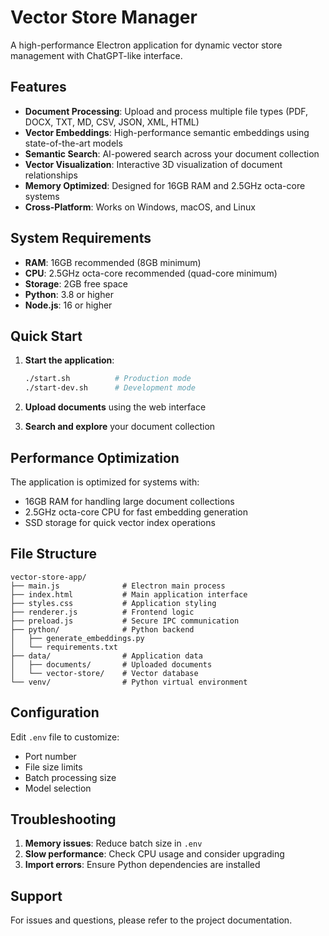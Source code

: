 # Vector Store Manager

A high-performance Electron application for dynamic vector store management with ChatGPT-like interface.

## Features

- **Document Processing**: Upload and process multiple file types (PDF, DOCX, TXT, MD, CSV, JSON, XML, HTML)
- **Vector Embeddings**: High-performance semantic embeddings using state-of-the-art models
- **Semantic Search**: AI-powered search across your document collection
- **Vector Visualization**: Interactive 3D visualization of document relationships
- **Memory Optimized**: Designed for 16GB RAM and 2.5GHz octa-core systems
- **Cross-Platform**: Works on Windows, macOS, and Linux

## System Requirements

- **RAM**: 16GB recommended (8GB minimum)
- **CPU**: 2.5GHz octa-core recommended (quad-core minimum)
- **Storage**: 2GB free space
- **Python**: 3.8 or higher
- **Node.js**: 16 or higher

## Quick Start

1. **Start the application**:
   ```bash
   ./start.sh          # Production mode
   ./start-dev.sh      # Development mode
   ```

2. **Upload documents** using the web interface

3. **Search and explore** your document collection

## Performance Optimization

The application is optimized for systems with:
- 16GB RAM for handling large document collections
- 2.5GHz octa-core CPU for fast embedding generation
- SSD storage for quick vector index operations

## File Structure

```
vector-store-app/
├── main.js              # Electron main process
├── index.html           # Main application interface
├── styles.css           # Application styling
├── renderer.js          # Frontend logic
├── preload.js           # Secure IPC communication
├── python/              # Python backend
│   ├── generate_embeddings.py
│   └── requirements.txt
├── data/                # Application data
│   ├── documents/       # Uploaded documents
│   └── vector-store/    # Vector database
└── venv/                # Python virtual environment
```

## Configuration

Edit `.env` file to customize:
- Port number
- File size limits
- Batch processing size
- Model selection

## Troubleshooting

1. **Memory issues**: Reduce batch size in `.env`
2. **Slow performance**: Check CPU usage and consider upgrading
3. **Import errors**: Ensure Python dependencies are installed

## Support

For issues and questions, please refer to the project documentation.
